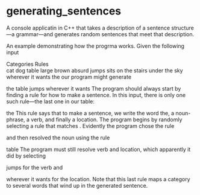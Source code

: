 # generating_sentences
A console applicatin in C++ that takes a description of a sentence structure—a grammar—and generates random sentences that meet that description.

An example demonstrating how the progrma works. Given the following input

Categories        Rules                        
<noun>            cat
<noun>            dog
<noun>            table
<noun-phrase>     <noun>
<noun-phrase>     <adjective> <noun-phrase>
<adjective>       large
<adjective>       brown
<adjective>       absurd
<verb>            jumps
<verb>            sits
<location>        on the stairs
<location>        under the sky
<location>        wherever it wants
<sentence>        the <noun-phrase> <verb> <location>
our program might generate

the table jumps wherever it wants
The program should always start by finding a rule for how to make a sentence. In this input, there is only one such rule—the last one in our table:

<sentence>   the <noun-phrase> <verb> <location>
This rule says that to make a sentence, we write the word the, a noun-phrase, a verb, and finally a location. The program begins by randomly selecting a rule that matches <noun-phrase>. Evidently the program chose the rule

<noun-phrase>  <noun>
and then resolved the noun using the rule

<noun>   table
The program must still resolve verb and location, which apparently it did by selecting

<verb>    jumps
for the verb and

<location>    wherever it wants
for the location. Note that this last rule maps a category to several words that wind up in the generated sentence.

